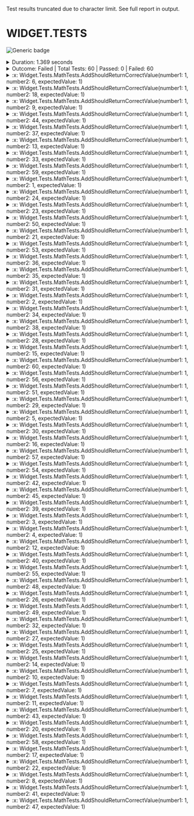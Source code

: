 Test results truncated due to character limit. See full report in output. 

# WIDGET.TESTS

![Generic badge](https://img.shields.io/badge/60/60-FAILED-red.svg)
<details>
  <summary>Duration: 1.369 seconds</summary>
  <table>
    <tr>
      <th>Start:</th>
      <td><code>2024-02-21 23:08:40.403 UTC</code></td>
    </tr>
    <tr>
      <th>Creation:</th>
      <td><code>2024-02-21 23:08:41.690 UTC</code></td>
    </tr>
    <tr>
      <th>Queuing:</th>
      <td><code>2024-02-21 23:08:41.690 UTC</code></td>
    </tr>
    <tr>
      <th>Finish:</th>
      <td><code>2024-02-21 23:08:41.772 UTC</code></td>
    </tr>
    <tr>
      <th>Duration:</th>
      <td><code>1.369 seconds</code></td>
    </tr>
  </table>
</details>
<details>
  <summary>Outcome: Failed | Total Tests: 60 | Passed: 0 | Failed: 60</summary>
  <table>
    <tr>
      <th>Total:</th>
      <td>60</td>
    </tr>
    <tr>
      <th>Executed:</th>
      <td>60</td>
    </tr>
    <tr>
      <th>Passed:</th>
      <td>0</td>
    </tr>
    <tr>
      <th>Failed:</th>
      <td>60</td>
    </tr>
  </table>
</details>
<details>
  <summary>:x: Widget.Tests.MathTests.AddShouldReturnCorrectValue(number1: 1, number2: 6, expectedValue: 1)</summary>
  <table>
    <tr>
      <th>Name:</th>
      <td><code>Widget.Tests.MathTests.AddShouldReturnCorrectValue(number1: 1, number2: 6, expectedValue: 1)</code></td>
    </tr>
    <tr>
      <th>Outcome:</th>
      <td><code>Failed</code></td>
    </tr>
    <tr>
      <th>Start:</th>
      <td><code>2024-02-21 23:08:41.671 UTC</code></td>
    </tr>
    <tr>
      <th>End:</th>
      <td><code>2024-02-21 23:08:41.671 UTC</code></td>
    </tr>
    <tr>
      <th>Duration:</th>
      <td><code>00:00:00.0004320</code></td>
    </tr>
    <tr>
      <th>Code Base</th>
      <td><code>C:\code\widget\bin\Release\net6.0\Widget.Tests.dll</code></td>
    </tr>
    <tr>
      <th>Class Name</th>
      <td><code>Widget.Tests.MathTests</code></td>
    </tr>
    <tr>
      <th>Method Name</th>
      <td><code>AddShouldReturnCorrectValue</code></td>
    </tr>
<tr>
  <th>Error Message:</th>
  <td><pre>Message</pre></td>
</tr>
<tr>
  <th>Stack Trace:</th>
  <td><pre>StackTrace</pre></td>
</tr>
  </table>
</details><details>
  <summary>:x: Widget.Tests.MathTests.AddShouldReturnCorrectValue(number1: 1, number2: 18, expectedValue: 1)</summary>
  <table>
    <tr>
      <th>Name:</th>
      <td><code>Widget.Tests.MathTests.AddShouldReturnCorrectValue(number1: 1, number2: 18, expectedValue: 1)</code></td>
    </tr>
    <tr>
      <th>Outcome:</th>
      <td><code>Failed</code></td>
    </tr>
    <tr>
      <th>Start:</th>
      <td><code>2024-02-21 23:08:41.675 UTC</code></td>
    </tr>
    <tr>
      <th>End:</th>
      <td><code>2024-02-21 23:08:41.675 UTC</code></td>
    </tr>
    <tr>
      <th>Duration:</th>
      <td><code>00:00:00.0003919</code></td>
    </tr>
    <tr>
      <th>Code Base</th>
      <td><code>C:\code\widget\bin\Release\net6.0\Widget.Tests.dll</code></td>
    </tr>
    <tr>
      <th>Class Name</th>
      <td><code>Widget.Tests.MathTests</code></td>
    </tr>
    <tr>
      <th>Method Name</th>
      <td><code>AddShouldReturnCorrectValue</code></td>
    </tr>
<tr>
  <th>Error Message:</th>
  <td><pre>Message</pre></td>
</tr>
<tr>
  <th>Stack Trace:</th>
  <td><pre>StackTrace</pre></td>
</tr>
  </table>
</details><details>
  <summary>:x: Widget.Tests.MathTests.AddShouldReturnCorrectValue(number1: 1, number2: 9, expectedValue: 1)</summary>
  <table>
    <tr>
      <th>Name:</th>
      <td><code>Widget.Tests.MathTests.AddShouldReturnCorrectValue(number1: 1, number2: 9, expectedValue: 1)</code></td>
    </tr>
    <tr>
      <th>Outcome:</th>
      <td><code>Failed</code></td>
    </tr>
    <tr>
      <th>Start:</th>
      <td><code>2024-02-21 23:08:41.672 UTC</code></td>
    </tr>
    <tr>
      <th>End:</th>
      <td><code>2024-02-21 23:08:41.672 UTC</code></td>
    </tr>
    <tr>
      <th>Duration:</th>
      <td><code>00:00:00.0005211</code></td>
    </tr>
    <tr>
      <th>Code Base</th>
      <td><code>C:\code\widget\bin\Release\net6.0\Widget.Tests.dll</code></td>
    </tr>
    <tr>
      <th>Class Name</th>
      <td><code>Widget.Tests.MathTests</code></td>
    </tr>
    <tr>
      <th>Method Name</th>
      <td><code>AddShouldReturnCorrectValue</code></td>
    </tr>
<tr>
  <th>Error Message:</th>
  <td><pre>Message</pre></td>
</tr>
<tr>
  <th>Stack Trace:</th>
  <td><pre>StackTrace</pre></td>
</tr>
  </table>
</details><details>
  <summary>:x: Widget.Tests.MathTests.AddShouldReturnCorrectValue(number1: 1, number2: 44, expectedValue: 1)</summary>
  <table>
    <tr>
      <th>Name:</th>
      <td><code>Widget.Tests.MathTests.AddShouldReturnCorrectValue(number1: 1, number2: 44, expectedValue: 1)</code></td>
    </tr>
    <tr>
      <th>Outcome:</th>
      <td><code>Failed</code></td>
    </tr>
    <tr>
      <th>Start:</th>
      <td><code>2024-02-21 23:08:41.673 UTC</code></td>
    </tr>
    <tr>
      <th>End:</th>
      <td><code>2024-02-21 23:08:41.673 UTC</code></td>
    </tr>
    <tr>
      <th>Duration:</th>
      <td><code>00:00:00.0004800</code></td>
    </tr>
    <tr>
      <th>Code Base</th>
      <td><code>C:\code\widget\bin\Release\net6.0\Widget.Tests.dll</code></td>
    </tr>
    <tr>
      <th>Class Name</th>
      <td><code>Widget.Tests.MathTests</code></td>
    </tr>
    <tr>
      <th>Method Name</th>
      <td><code>AddShouldReturnCorrectValue</code></td>
    </tr>
<tr>
  <th>Error Message:</th>
  <td><pre>Message</pre></td>
</tr>
<tr>
  <th>Stack Trace:</th>
  <td><pre>StackTrace</pre></td>
</tr>
  </table>
</details><details>
  <summary>:x: Widget.Tests.MathTests.AddShouldReturnCorrectValue(number1: 1, number2: 37, expectedValue: 1)</summary>
  <table>
    <tr>
      <th>Name:</th>
      <td><code>Widget.Tests.MathTests.AddShouldReturnCorrectValue(number1: 1, number2: 37, expectedValue: 1)</code></td>
    </tr>
    <tr>
      <th>Outcome:</th>
      <td><code>Failed</code></td>
    </tr>
    <tr>
      <th>Start:</th>
      <td><code>2024-02-21 23:08:41.677 UTC</code></td>
    </tr>
    <tr>
      <th>End:</th>
      <td><code>2024-02-21 23:08:41.677 UTC</code></td>
    </tr>
    <tr>
      <th>Duration:</th>
      <td><code>00:00:00.0004009</code></td>
    </tr>
    <tr>
      <th>Code Base</th>
      <td><code>C:\code\widget\bin\Release\net6.0\Widget.Tests.dll</code></td>
    </tr>
    <tr>
      <th>Class Name</th>
      <td><code>Widget.Tests.MathTests</code></td>
    </tr>
    <tr>
      <th>Method Name</th>
      <td><code>AddShouldReturnCorrectValue</code></td>
    </tr>
<tr>
  <th>Error Message:</th>
  <td><pre>Message</pre></td>
</tr>
<tr>
  <th>Stack Trace:</th>
  <td><pre>StackTrace</pre></td>
</tr>
  </table>
</details><details>
  <summary>:x: Widget.Tests.MathTests.AddShouldReturnCorrectValue(number1: 1, number2: 13, expectedValue: 1)</summary>
  <table>
    <tr>
      <th>Name:</th>
      <td><code>Widget.Tests.MathTests.AddShouldReturnCorrectValue(number1: 1, number2: 13, expectedValue: 1)</code></td>
    </tr>
    <tr>
      <th>Outcome:</th>
      <td><code>Failed</code></td>
    </tr>
    <tr>
      <th>Start:</th>
      <td><code>2024-02-21 23:08:41.665 UTC</code></td>
    </tr>
    <tr>
      <th>End:</th>
      <td><code>2024-02-21 23:08:41.665 UTC</code></td>
    </tr>
    <tr>
      <th>Duration:</th>
      <td><code>00:00:00.0004249</code></td>
    </tr>
    <tr>
      <th>Code Base</th>
      <td><code>C:\code\widget\bin\Release\net6.0\Widget.Tests.dll</code></td>
    </tr>
    <tr>
      <th>Class Name</th>
      <td><code>Widget.Tests.MathTests</code></td>
    </tr>
    <tr>
      <th>Method Name</th>
      <td><code>AddShouldReturnCorrectValue</code></td>
    </tr>
<tr>
  <th>Error Message:</th>
  <td><pre>Message</pre></td>
</tr>
<tr>
  <th>Stack Trace:</th>
  <td><pre>StackTrace</pre></td>
</tr>
  </table>
</details><details>
  <summary>:x: Widget.Tests.MathTests.AddShouldReturnCorrectValue(number1: 1, number2: 33, expectedValue: 1)</summary>
  <table>
    <tr>
      <th>Name:</th>
      <td><code>Widget.Tests.MathTests.AddShouldReturnCorrectValue(number1: 1, number2: 33, expectedValue: 1)</code></td>
    </tr>
    <tr>
      <th>Outcome:</th>
      <td><code>Failed</code></td>
    </tr>
    <tr>
      <th>Start:</th>
      <td><code>2024-02-21 23:08:41.672 UTC</code></td>
    </tr>
    <tr>
      <th>End:</th>
      <td><code>2024-02-21 23:08:41.672 UTC</code></td>
    </tr>
    <tr>
      <th>Duration:</th>
      <td><code>00:00:00.0004436</code></td>
    </tr>
    <tr>
      <th>Code Base</th>
      <td><code>C:\code\widget\bin\Release\net6.0\Widget.Tests.dll</code></td>
    </tr>
    <tr>
      <th>Class Name</th>
      <td><code>Widget.Tests.MathTests</code></td>
    </tr>
    <tr>
      <th>Method Name</th>
      <td><code>AddShouldReturnCorrectValue</code></td>
    </tr>
<tr>
  <th>Error Message:</th>
  <td><pre>Message</pre></td>
</tr>
<tr>
  <th>Stack Trace:</th>
  <td><pre>StackTrace</pre></td>
</tr>
  </table>
</details><details>
  <summary>:x: Widget.Tests.MathTests.AddShouldReturnCorrectValue(number1: 1, number2: 59, expectedValue: 1)</summary>
  <table>
    <tr>
      <th>Name:</th>
      <td><code>Widget.Tests.MathTests.AddShouldReturnCorrectValue(number1: 1, number2: 59, expectedValue: 1)</code></td>
    </tr>
    <tr>
      <th>Outcome:</th>
      <td><code>Failed</code></td>
    </tr>
    <tr>
      <th>Start:</th>
      <td><code>2024-02-21 23:08:41.675 UTC</code></td>
    </tr>
    <tr>
      <th>End:</th>
      <td><code>2024-02-21 23:08:41.675 UTC</code></td>
    </tr>
    <tr>
      <th>Duration:</th>
      <td><code>00:00:00.0003969</code></td>
    </tr>
    <tr>
      <th>Code Base</th>
      <td><code>C:\code\widget\bin\Release\net6.0\Widget.Tests.dll</code></td>
    </tr>
    <tr>
      <th>Class Name</th>
      <td><code>Widget.Tests.MathTests</code></td>
    </tr>
    <tr>
      <th>Method Name</th>
      <td><code>AddShouldReturnCorrectValue</code></td>
    </tr>
<tr>
  <th>Error Message:</th>
  <td><pre>Message</pre></td>
</tr>
<tr>
  <th>Stack Trace:</th>
  <td><pre>StackTrace</pre></td>
</tr>
  </table>
</details><details>
  <summary>:x: Widget.Tests.MathTests.AddShouldReturnCorrectValue(number1: 1, number2: 1, expectedValue: 1)</summary>
  <table>
    <tr>
      <th>Name:</th>
      <td><code>Widget.Tests.MathTests.AddShouldReturnCorrectValue(number1: 1, number2: 1, expectedValue: 1)</code></td>
    </tr>
    <tr>
      <th>Outcome:</th>
      <td><code>Failed</code></td>
    </tr>
    <tr>
      <th>Start:</th>
      <td><code>2024-02-21 23:08:41.676 UTC</code></td>
    </tr>
    <tr>
      <th>End:</th>
      <td><code>2024-02-21 23:08:41.676 UTC</code></td>
    </tr>
    <tr>
      <th>Duration:</th>
      <td><code>00:00:00.0004055</code></td>
    </tr>
    <tr>
      <th>Code Base</th>
      <td><code>C:\code\widget\bin\Release\net6.0\Widget.Tests.dll</code></td>
    </tr>
    <tr>
      <th>Class Name</th>
      <td><code>Widget.Tests.MathTests</code></td>
    </tr>
    <tr>
      <th>Method Name</th>
      <td><code>AddShouldReturnCorrectValue</code></td>
    </tr>
<tr>
  <th>Error Message:</th>
  <td><pre>Message</pre></td>
</tr>
<tr>
  <th>Stack Trace:</th>
  <td><pre>StackTrace</pre></td>
</tr>
  </table>
</details><details>
  <summary>:x: Widget.Tests.MathTests.AddShouldReturnCorrectValue(number1: 1, number2: 24, expectedValue: 1)</summary>
  <table>
    <tr>
      <th>Name:</th>
      <td><code>Widget.Tests.MathTests.AddShouldReturnCorrectValue(number1: 1, number2: 24, expectedValue: 1)</code></td>
    </tr>
    <tr>
      <th>Outcome:</th>
      <td><code>Failed</code></td>
    </tr>
    <tr>
      <th>Start:</th>
      <td><code>2024-02-21 23:08:41.666 UTC</code></td>
    </tr>
    <tr>
      <th>End:</th>
      <td><code>2024-02-21 23:08:41.666 UTC</code></td>
    </tr>
    <tr>
      <th>Duration:</th>
      <td><code>00:00:00.0004035</code></td>
    </tr>
    <tr>
      <th>Code Base</th>
      <td><code>C:\code\widget\bin\Release\net6.0\Widget.Tests.dll</code></td>
    </tr>
    <tr>
      <th>Class Name</th>
      <td><code>Widget.Tests.MathTests</code></td>
    </tr>
    <tr>
      <th>Method Name</th>
      <td><code>AddShouldReturnCorrectValue</code></td>
    </tr>
<tr>
  <th>Error Message:</th>
  <td><pre>Message</pre></td>
</tr>
<tr>
  <th>Stack Trace:</th>
  <td><pre>StackTrace</pre></td>
</tr>
  </table>
</details><details>
  <summary>:x: Widget.Tests.MathTests.AddShouldReturnCorrectValue(number1: 1, number2: 23, expectedValue: 1)</summary>
  <table>
    <tr>
      <th>Name:</th>
      <td><code>Widget.Tests.MathTests.AddShouldReturnCorrectValue(number1: 1, number2: 23, expectedValue: 1)</code></td>
    </tr>
    <tr>
      <th>Outcome:</th>
      <td><code>Failed</code></td>
    </tr>
    <tr>
      <th>Start:</th>
      <td><code>2024-02-21 23:08:41.643 UTC</code></td>
    </tr>
    <tr>
      <th>End:</th>
      <td><code>2024-02-21 23:08:41.643 UTC</code></td>
    </tr>
    <tr>
      <th>Duration:</th>
      <td><code>00:00:00.0005674</code></td>
    </tr>
    <tr>
      <th>Code Base</th>
      <td><code>C:\code\widget\bin\Release\net6.0\Widget.Tests.dll</code></td>
    </tr>
    <tr>
      <th>Class Name</th>
      <td><code>Widget.Tests.MathTests</code></td>
    </tr>
    <tr>
      <th>Method Name</th>
      <td><code>AddShouldReturnCorrectValue</code></td>
    </tr>
<tr>
  <th>Error Message:</th>
  <td><pre>Message</pre></td>
</tr>
<tr>
  <th>Stack Trace:</th>
  <td><pre>StackTrace</pre></td>
</tr>
  </table>
</details><details>
  <summary>:x: Widget.Tests.MathTests.AddShouldReturnCorrectValue(number1: 1, number2: 50, expectedValue: 1)</summary>
  <table>
    <tr>
      <th>Name:</th>
      <td><code>Widget.Tests.MathTests.AddShouldReturnCorrectValue(number1: 1, number2: 50, expectedValue: 1)</code></td>
    </tr>
    <tr>
      <th>Outcome:</th>
      <td><code>Failed</code></td>
    </tr>
    <tr>
      <th>Start:</th>
      <td><code>2024-02-21 23:08:41.644 UTC</code></td>
    </tr>
    <tr>
      <th>End:</th>
      <td><code>2024-02-21 23:08:41.644 UTC</code></td>
    </tr>
    <tr>
      <th>Duration:</th>
      <td><code>00:00:00.0005328</code></td>
    </tr>
    <tr>
      <th>Code Base</th>
      <td><code>C:\code\widget\bin\Release\net6.0\Widget.Tests.dll</code></td>
    </tr>
    <tr>
      <th>Class Name</th>
      <td><code>Widget.Tests.MathTests</code></td>
    </tr>
    <tr>
      <th>Method Name</th>
      <td><code>AddShouldReturnCorrectValue</code></td>
    </tr>
<tr>
  <th>Error Message:</th>
  <td><pre>Message</pre></td>
</tr>
<tr>
  <th>Stack Trace:</th>
  <td><pre>StackTrace</pre></td>
</tr>
  </table>
</details><details>
  <summary>:x: Widget.Tests.MathTests.AddShouldReturnCorrectValue(number1: 1, number2: 21, expectedValue: 1)</summary>
  <table>
    <tr>
      <th>Name:</th>
      <td><code>Widget.Tests.MathTests.AddShouldReturnCorrectValue(number1: 1, number2: 21, expectedValue: 1)</code></td>
    </tr>
    <tr>
      <th>Outcome:</th>
      <td><code>Failed</code></td>
    </tr>
    <tr>
      <th>Start:</th>
      <td><code>2024-02-21 23:08:41.672 UTC</code></td>
    </tr>
    <tr>
      <th>End:</th>
      <td><code>2024-02-21 23:08:41.672 UTC</code></td>
    </tr>
    <tr>
      <th>Duration:</th>
      <td><code>00:00:00.0005708</code></td>
    </tr>
    <tr>
      <th>Code Base</th>
      <td><code>C:\code\widget\bin\Release\net6.0\Widget.Tests.dll</code></td>
    </tr>
    <tr>
      <th>Class Name</th>
      <td><code>Widget.Tests.MathTests</code></td>
    </tr>
    <tr>
      <th>Method Name</th>
      <td><code>AddShouldReturnCorrectValue</code></td>
    </tr>
<tr>
  <th>Error Message:</th>
  <td><pre>Message</pre></td>
</tr>
<tr>
  <th>Stack Trace:</th>
  <td><pre>StackTrace</pre></td>
</tr>
  </table>
</details><details>
  <summary>:x: Widget.Tests.MathTests.AddShouldReturnCorrectValue(number1: 1, number2: 53, expectedValue: 1)</summary>
  <table>
    <tr>
      <th>Name:</th>
      <td><code>Widget.Tests.MathTests.AddShouldReturnCorrectValue(number1: 1, number2: 53, expectedValue: 1)</code></td>
    </tr>
    <tr>
      <th>Outcome:</th>
      <td><code>Failed</code></td>
    </tr>
    <tr>
      <th>Start:</th>
      <td><code>2024-02-21 23:08:41.676 UTC</code></td>
    </tr>
    <tr>
      <th>End:</th>
      <td><code>2024-02-21 23:08:41.676 UTC</code></td>
    </tr>
    <tr>
      <th>Duration:</th>
      <td><code>00:00:00.0004000</code></td>
    </tr>
    <tr>
      <th>Code Base</th>
      <td><code>C:\code\widget\bin\Release\net6.0\Widget.Tests.dll</code></td>
    </tr>
    <tr>
      <th>Class Name</th>
      <td><code>Widget.Tests.MathTests</code></td>
    </tr>
    <tr>
      <th>Method Name</th>
      <td><code>AddShouldReturnCorrectValue</code></td>
    </tr>
<tr>
  <th>Error Message:</th>
  <td><pre>Message</pre></td>
</tr>
<tr>
  <th>Stack Trace:</th>
  <td><pre>StackTrace</pre></td>
</tr>
  </table>
</details><details>
  <summary>:x: Widget.Tests.MathTests.AddShouldReturnCorrectValue(number1: 1, number2: 36, expectedValue: 1)</summary>
  <table>
    <tr>
      <th>Name:</th>
      <td><code>Widget.Tests.MathTests.AddShouldReturnCorrectValue(number1: 1, number2: 36, expectedValue: 1)</code></td>
    </tr>
    <tr>
      <th>Outcome:</th>
      <td><code>Failed</code></td>
    </tr>
    <tr>
      <th>Start:</th>
      <td><code>2024-02-21 23:08:41.643 UTC</code></td>
    </tr>
    <tr>
      <th>End:</th>
      <td><code>2024-02-21 23:08:41.643 UTC</code></td>
    </tr>
    <tr>
      <th>Duration:</th>
      <td><code>00:00:00.0008248</code></td>
    </tr>
    <tr>
      <th>Code Base</th>
      <td><code>C:\code\widget\bin\Release\net6.0\Widget.Tests.dll</code></td>
    </tr>
    <tr>
      <th>Class Name</th>
      <td><code>Widget.Tests.MathTests</code></td>
    </tr>
    <tr>
      <th>Method Name</th>
      <td><code>AddShouldReturnCorrectValue</code></td>
    </tr>
<tr>
  <th>Error Message:</th>
  <td><pre>Message</pre></td>
</tr>
<tr>
  <th>Stack Trace:</th>
  <td><pre>StackTrace</pre></td>
</tr>
  </table>
</details><details>
  <summary>:x: Widget.Tests.MathTests.AddShouldReturnCorrectValue(number1: 1, number2: 35, expectedValue: 1)</summary>
  <table>
    <tr>
      <th>Name:</th>
      <td><code>Widget.Tests.MathTests.AddShouldReturnCorrectValue(number1: 1, number2: 35, expectedValue: 1)</code></td>
    </tr>
    <tr>
      <th>Outcome:</th>
      <td><code>Failed</code></td>
    </tr>
    <tr>
      <th>Start:</th>
      <td><code>2024-02-21 23:08:41.671 UTC</code></td>
    </tr>
    <tr>
      <th>End:</th>
      <td><code>2024-02-21 23:08:41.671 UTC</code></td>
    </tr>
    <tr>
      <th>Duration:</th>
      <td><code>00:00:00.0004207</code></td>
    </tr>
    <tr>
      <th>Code Base</th>
      <td><code>C:\code\widget\bin\Release\net6.0\Widget.Tests.dll</code></td>
    </tr>
    <tr>
      <th>Class Name</th>
      <td><code>Widget.Tests.MathTests</code></td>
    </tr>
    <tr>
      <th>Method Name</th>
      <td><code>AddShouldReturnCorrectValue</code></td>
    </tr>
<tr>
  <th>Error Message:</th>
  <td><pre>Message</pre></td>
</tr>
<tr>
  <th>Stack Trace:</th>
  <td><pre>StackTrace</pre></td>
</tr>
  </table>
</details><details>
  <summary>:x: Widget.Tests.MathTests.AddShouldReturnCorrectValue(number1: 1, number2: 31, expectedValue: 1)</summary>
  <table>
    <tr>
      <th>Name:</th>
      <td><code>Widget.Tests.MathTests.AddShouldReturnCorrectValue(number1: 1, number2: 31, expectedValue: 1)</code></td>
    </tr>
    <tr>
      <th>Outcome:</th>
      <td><code>Failed</code></td>
    </tr>
    <tr>
      <th>Start:</th>
      <td><code>2024-02-21 23:08:41.676 UTC</code></td>
    </tr>
    <tr>
      <th>End:</th>
      <td><code>2024-02-21 23:08:41.676 UTC</code></td>
    </tr>
    <tr>
      <th>Duration:</th>
      <td><code>00:00:00.0003913</code></td>
    </tr>
    <tr>
      <th>Code Base</th>
      <td><code>C:\code\widget\bin\Release\net6.0\Widget.Tests.dll</code></td>
    </tr>
    <tr>
      <th>Class Name</th>
      <td><code>Widget.Tests.MathTests</code></td>
    </tr>
    <tr>
      <th>Method Name</th>
      <td><code>AddShouldReturnCorrectValue</code></td>
    </tr>
<tr>
  <th>Error Message:</th>
  <td><pre>Message</pre></td>
</tr>
<tr>
  <th>Stack Trace:</th>
  <td><pre>StackTrace</pre></td>
</tr>
  </table>
</details><details>
  <summary>:x: Widget.Tests.MathTests.AddShouldReturnCorrectValue(number1: 1, number2: 2, expectedValue: 1)</summary>
  <table>
    <tr>
      <th>Name:</th>
      <td><code>Widget.Tests.MathTests.AddShouldReturnCorrectValue(number1: 1, number2: 2, expectedValue: 1)</code></td>
    </tr>
    <tr>
      <th>Outcome:</th>
      <td><code>Failed</code></td>
    </tr>
    <tr>
      <th>Start:</th>
      <td><code>2024-02-21 23:08:41.677 UTC</code></td>
    </tr>
    <tr>
      <th>End:</th>
      <td><code>2024-02-21 23:08:41.677 UTC</code></td>
    </tr>
    <tr>
      <th>Duration:</th>
      <td><code>00:00:00.0004156</code></td>
    </tr>
    <tr>
      <th>Code Base</th>
      <td><code>C:\code\widget\bin\Release\net6.0\Widget.Tests.dll</code></td>
    </tr>
    <tr>
      <th>Class Name</th>
      <td><code>Widget.Tests.MathTests</code></td>
    </tr>
    <tr>
      <th>Method Name</th>
      <td><code>AddShouldReturnCorrectValue</code></td>
    </tr>
<tr>
  <th>Error Message:</th>
  <td><pre>Message</pre></td>
</tr>
<tr>
  <th>Stack Trace:</th>
  <td><pre>StackTrace</pre></td>
</tr>
  </table>
</details><details>
  <summary>:x: Widget.Tests.MathTests.AddShouldReturnCorrectValue(number1: 1, number2: 34, expectedValue: 1)</summary>
  <table>
    <tr>
      <th>Name:</th>
      <td><code>Widget.Tests.MathTests.AddShouldReturnCorrectValue(number1: 1, number2: 34, expectedValue: 1)</code></td>
    </tr>
    <tr>
      <th>Outcome:</th>
      <td><code>Failed</code></td>
    </tr>
    <tr>
      <th>Start:</th>
      <td><code>2024-02-21 23:08:41.665 UTC</code></td>
    </tr>
    <tr>
      <th>End:</th>
      <td><code>2024-02-21 23:08:41.665 UTC</code></td>
    </tr>
    <tr>
      <th>Duration:</th>
      <td><code>00:00:00.0005662</code></td>
    </tr>
    <tr>
      <th>Code Base</th>
      <td><code>C:\code\widget\bin\Release\net6.0\Widget.Tests.dll</code></td>
    </tr>
    <tr>
      <th>Class Name</th>
      <td><code>Widget.Tests.MathTests</code></td>
    </tr>
    <tr>
      <th>Method Name</th>
      <td><code>AddShouldReturnCorrectValue</code></td>
    </tr>
<tr>
  <th>Error Message:</th>
  <td><pre>Message</pre></td>
</tr>
<tr>
  <th>Stack Trace:</th>
  <td><pre>StackTrace</pre></td>
</tr>
  </table>
</details><details>
  <summary>:x: Widget.Tests.MathTests.AddShouldReturnCorrectValue(number1: 1, number2: 38, expectedValue: 1)</summary>
  <table>
    <tr>
      <th>Name:</th>
      <td><code>Widget.Tests.MathTests.AddShouldReturnCorrectValue(number1: 1, number2: 38, expectedValue: 1)</code></td>
    </tr>
    <tr>
      <th>Outcome:</th>
      <td><code>Failed</code></td>
    </tr>
    <tr>
      <th>Start:</th>
      <td><code>2024-02-21 23:08:41.666 UTC</code></td>
    </tr>
    <tr>
      <th>End:</th>
      <td><code>2024-02-21 23:08:41.666 UTC</code></td>
    </tr>
    <tr>
      <th>Duration:</th>
      <td><code>00:00:00.0004281</code></td>
    </tr>
    <tr>
      <th>Code Base</th>
      <td><code>C:\code\widget\bin\Release\net6.0\Widget.Tests.dll</code></td>
    </tr>
    <tr>
      <th>Class Name</th>
      <td><code>Widget.Tests.MathTests</code></td>
    </tr>
    <tr>
      <th>Method Name</th>
      <td><code>AddShouldReturnCorrectValue</code></td>
    </tr>
<tr>
  <th>Error Message:</th>
  <td><pre>Message</pre></td>
</tr>
<tr>
  <th>Stack Trace:</th>
  <td><pre>StackTrace</pre></td>
</tr>
  </table>
</details><details>
  <summary>:x: Widget.Tests.MathTests.AddShouldReturnCorrectValue(number1: 1, number2: 28, expectedValue: 1)</summary>
  <table>
    <tr>
      <th>Name:</th>
      <td><code>Widget.Tests.MathTests.AddShouldReturnCorrectValue(number1: 1, number2: 28, expectedValue: 1)</code></td>
    </tr>
    <tr>
      <th>Outcome:</th>
      <td><code>Failed</code></td>
    </tr>
    <tr>
      <th>Start:</th>
      <td><code>2024-02-21 23:08:41.644 UTC</code></td>
    </tr>
    <tr>
      <th>End:</th>
      <td><code>2024-02-21 23:08:41.644 UTC</code></td>
    </tr>
    <tr>
      <th>Duration:</th>
      <td><code>00:00:00.0005525</code></td>
    </tr>
    <tr>
      <th>Code Base</th>
      <td><code>C:\code\widget\bin\Release\net6.0\Widget.Tests.dll</code></td>
    </tr>
    <tr>
      <th>Class Name</th>
      <td><code>Widget.Tests.MathTests</code></td>
    </tr>
    <tr>
      <th>Method Name</th>
      <td><code>AddShouldReturnCorrectValue</code></td>
    </tr>
<tr>
  <th>Error Message:</th>
  <td><pre>Message</pre></td>
</tr>
<tr>
  <th>Stack Trace:</th>
  <td><pre>StackTrace</pre></td>
</tr>
  </table>
</details><details>
  <summary>:x: Widget.Tests.MathTests.AddShouldReturnCorrectValue(number1: 1, number2: 15, expectedValue: 1)</summary>
  <table>
    <tr>
      <th>Name:</th>
      <td><code>Widget.Tests.MathTests.AddShouldReturnCorrectValue(number1: 1, number2: 15, expectedValue: 1)</code></td>
    </tr>
    <tr>
      <th>Outcome:</th>
      <td><code>Failed</code></td>
    </tr>
    <tr>
      <th>Start:</th>
      <td><code>2024-02-21 23:08:41.673 UTC</code></td>
    </tr>
    <tr>
      <th>End:</th>
      <td><code>2024-02-21 23:08:41.673 UTC</code></td>
    </tr>
    <tr>
      <th>Duration:</th>
      <td><code>00:00:00.0004372</code></td>
    </tr>
    <tr>
      <th>Code Base</th>
      <td><code>C:\code\widget\bin\Release\net6.0\Widget.Tests.dll</code></td>
    </tr>
    <tr>
      <th>Class Name</th>
      <td><code>Widget.Tests.MathTests</code></td>
    </tr>
    <tr>
      <th>Method Name</th>
      <td><code>AddShouldReturnCorrectValue</code></td>
    </tr>
<tr>
  <th>Error Message:</th>
  <td><pre>Message</pre></td>
</tr>
<tr>
  <th>Stack Trace:</th>
  <td><pre>StackTrace</pre></td>
</tr>
  </table>
</details><details>
  <summary>:x: Widget.Tests.MathTests.AddShouldReturnCorrectValue(number1: 1, number2: 60, expectedValue: 1)</summary>
  <table>
    <tr>
      <th>Name:</th>
      <td><code>Widget.Tests.MathTests.AddShouldReturnCorrectValue(number1: 1, number2: 60, expectedValue: 1)</code></td>
    </tr>
    <tr>
      <th>Outcome:</th>
      <td><code>Failed</code></td>
    </tr>
    <tr>
      <th>Start:</th>
      <td><code>2024-02-21 23:08:41.669 UTC</code></td>
    </tr>
    <tr>
      <th>End:</th>
      <td><code>2024-02-21 23:08:41.669 UTC</code></td>
    </tr>
    <tr>
      <th>Duration:</th>
      <td><code>00:00:00.0004117</code></td>
    </tr>
    <tr>
      <th>Code Base</th>
      <td><code>C:\code\widget\bin\Release\net6.0\Widget.Tests.dll</code></td>
    </tr>
    <tr>
      <th>Class Name</th>
      <td><code>Widget.Tests.MathTests</code></td>
    </tr>
    <tr>
      <th>Method Name</th>
      <td><code>AddShouldReturnCorrectValue</code></td>
    </tr>
<tr>
  <th>Error Message:</th>
  <td><pre>Message</pre></td>
</tr>
<tr>
  <th>Stack Trace:</th>
  <td><pre>StackTrace</pre></td>
</tr>
  </table>
</details><details>
  <summary>:x: Widget.Tests.MathTests.AddShouldReturnCorrectValue(number1: 1, number2: 56, expectedValue: 1)</summary>
  <table>
    <tr>
      <th>Name:</th>
      <td><code>Widget.Tests.MathTests.AddShouldReturnCorrectValue(number1: 1, number2: 56, expectedValue: 1)</code></td>
    </tr>
    <tr>
      <th>Outcome:</th>
      <td><code>Failed</code></td>
    </tr>
    <tr>
      <th>Start:</th>
      <td><code>2024-02-21 23:08:41.669 UTC</code></td>
    </tr>
    <tr>
      <th>End:</th>
      <td><code>2024-02-21 23:08:41.669 UTC</code></td>
    </tr>
    <tr>
      <th>Duration:</th>
      <td><code>00:00:00.0004246</code></td>
    </tr>
    <tr>
      <th>Code Base</th>
      <td><code>C:\code\widget\bin\Release\net6.0\Widget.Tests.dll</code></td>
    </tr>
    <tr>
      <th>Class Name</th>
      <td><code>Widget.Tests.MathTests</code></td>
    </tr>
    <tr>
      <th>Method Name</th>
      <td><code>AddShouldReturnCorrectValue</code></td>
    </tr>
<tr>
  <th>Error Message:</th>
  <td><pre>Message</pre></td>
</tr>
<tr>
  <th>Stack Trace:</th>
  <td><pre>StackTrace</pre></td>
</tr>
  </table>
</details><details>
  <summary>:x: Widget.Tests.MathTests.AddShouldReturnCorrectValue(number1: 1, number2: 51, expectedValue: 1)</summary>
  <table>
    <tr>
      <th>Name:</th>
      <td><code>Widget.Tests.MathTests.AddShouldReturnCorrectValue(number1: 1, number2: 51, expectedValue: 1)</code></td>
    </tr>
    <tr>
      <th>Outcome:</th>
      <td><code>Failed</code></td>
    </tr>
    <tr>
      <th>Start:</th>
      <td><code>2024-02-21 23:08:41.674 UTC</code></td>
    </tr>
    <tr>
      <th>End:</th>
      <td><code>2024-02-21 23:08:41.674 UTC</code></td>
    </tr>
    <tr>
      <th>Duration:</th>
      <td><code>00:00:00.0004008</code></td>
    </tr>
    <tr>
      <th>Code Base</th>
      <td><code>C:\code\widget\bin\Release\net6.0\Widget.Tests.dll</code></td>
    </tr>
    <tr>
      <th>Class Name</th>
      <td><code>Widget.Tests.MathTests</code></td>
    </tr>
    <tr>
      <th>Method Name</th>
      <td><code>AddShouldReturnCorrectValue</code></td>
    </tr>
<tr>
  <th>Error Message:</th>
  <td><pre>Message</pre></td>
</tr>
<tr>
  <th>Stack Trace:</th>
  <td><pre>StackTrace</pre></td>
</tr>
  </table>
</details><details>
  <summary>:x: Widget.Tests.MathTests.AddShouldReturnCorrectValue(number1: 1, number2: 29, expectedValue: 1)</summary>
  <table>
    <tr>
      <th>Name:</th>
      <td><code>Widget.Tests.MathTests.AddShouldReturnCorrectValue(number1: 1, number2: 29, expectedValue: 1)</code></td>
    </tr>
    <tr>
      <th>Outcome:</th>
      <td><code>Failed</code></td>
    </tr>
    <tr>
      <th>Start:</th>
      <td><code>2024-02-21 23:08:41.673 UTC</code></td>
    </tr>
    <tr>
      <th>End:</th>
      <td><code>2024-02-21 23:08:41.673 UTC</code></td>
    </tr>
    <tr>
      <th>Duration:</th>
      <td><code>00:00:00.0004317</code></td>
    </tr>
    <tr>
      <th>Code Base</th>
      <td><code>C:\code\widget\bin\Release\net6.0\Widget.Tests.dll</code></td>
    </tr>
    <tr>
      <th>Class Name</th>
      <td><code>Widget.Tests.MathTests</code></td>
    </tr>
    <tr>
      <th>Method Name</th>
      <td><code>AddShouldReturnCorrectValue</code></td>
    </tr>
<tr>
  <th>Error Message:</th>
  <td><pre>Message</pre></td>
</tr>
<tr>
  <th>Stack Trace:</th>
  <td><pre>StackTrace</pre></td>
</tr>
  </table>
</details><details>
  <summary>:x: Widget.Tests.MathTests.AddShouldReturnCorrectValue(number1: 1, number2: 5, expectedValue: 1)</summary>
  <table>
    <tr>
      <th>Name:</th>
      <td><code>Widget.Tests.MathTests.AddShouldReturnCorrectValue(number1: 1, number2: 5, expectedValue: 1)</code></td>
    </tr>
    <tr>
      <th>Outcome:</th>
      <td><code>Failed</code></td>
    </tr>
    <tr>
      <th>Start:</th>
      <td><code>2024-02-21 23:08:41.665 UTC</code></td>
    </tr>
    <tr>
      <th>End:</th>
      <td><code>2024-02-21 23:08:41.665 UTC</code></td>
    </tr>
    <tr>
      <th>Duration:</th>
      <td><code>00:00:00.0004589</code></td>
    </tr>
    <tr>
      <th>Code Base</th>
      <td><code>C:\code\widget\bin\Release\net6.0\Widget.Tests.dll</code></td>
    </tr>
    <tr>
      <th>Class Name</th>
      <td><code>Widget.Tests.MathTests</code></td>
    </tr>
    <tr>
      <th>Method Name</th>
      <td><code>AddShouldReturnCorrectValue</code></td>
    </tr>
<tr>
  <th>Error Message:</th>
  <td><pre>Message</pre></td>
</tr>
<tr>
  <th>Stack Trace:</th>
  <td><pre>StackTrace</pre></td>
</tr>
  </table>
</details><details>
  <summary>:x: Widget.Tests.MathTests.AddShouldReturnCorrectValue(number1: 1, number2: 30, expectedValue: 1)</summary>
  <table>
    <tr>
      <th>Name:</th>
      <td><code>Widget.Tests.MathTests.AddShouldReturnCorrectValue(number1: 1, number2: 30, expectedValue: 1)</code></td>
    </tr>
    <tr>
      <th>Outcome:</th>
      <td><code>Failed</code></td>
    </tr>
    <tr>
      <th>Start:</th>
      <td><code>2024-02-21 23:08:41.676 UTC</code></td>
    </tr>
    <tr>
      <th>End:</th>
      <td><code>2024-02-21 23:08:41.676 UTC</code></td>
    </tr>
    <tr>
      <th>Duration:</th>
      <td><code>00:00:00.0003963</code></td>
    </tr>
    <tr>
      <th>Code Base</th>
      <td><code>C:\code\widget\bin\Release\net6.0\Widget.Tests.dll</code></td>
    </tr>
    <tr>
      <th>Class Name</th>
      <td><code>Widget.Tests.MathTests</code></td>
    </tr>
    <tr>
      <th>Method Name</th>
      <td><code>AddShouldReturnCorrectValue</code></td>
    </tr>
<tr>
  <th>Error Message:</th>
  <td><pre>Message</pre></td>
</tr>
<tr>
  <th>Stack Trace:</th>
  <td><pre>StackTrace</pre></td>
</tr>
  </table>
</details><details>
  <summary>:x: Widget.Tests.MathTests.AddShouldReturnCorrectValue(number1: 1, number2: 16, expectedValue: 1)</summary>
  <table>
    <tr>
      <th>Name:</th>
      <td><code>Widget.Tests.MathTests.AddShouldReturnCorrectValue(number1: 1, number2: 16, expectedValue: 1)</code></td>
    </tr>
    <tr>
      <th>Outcome:</th>
      <td><code>Failed</code></td>
    </tr>
    <tr>
      <th>Start:</th>
      <td><code>2024-02-21 23:08:41.672 UTC</code></td>
    </tr>
    <tr>
      <th>End:</th>
      <td><code>2024-02-21 23:08:41.672 UTC</code></td>
    </tr>
    <tr>
      <th>Duration:</th>
      <td><code>00:00:00.0005986</code></td>
    </tr>
    <tr>
      <th>Code Base</th>
      <td><code>C:\code\widget\bin\Release\net6.0\Widget.Tests.dll</code></td>
    </tr>
    <tr>
      <th>Class Name</th>
      <td><code>Widget.Tests.MathTests</code></td>
    </tr>
    <tr>
      <th>Method Name</th>
      <td><code>AddShouldReturnCorrectValue</code></td>
    </tr>
<tr>
  <th>Error Message:</th>
  <td><pre>Message</pre></td>
</tr>
<tr>
  <th>Stack Trace:</th>
  <td><pre>StackTrace</pre></td>
</tr>
  </table>
</details><details>
  <summary>:x: Widget.Tests.MathTests.AddShouldReturnCorrectValue(number1: 1, number2: 57, expectedValue: 1)</summary>
  <table>
    <tr>
      <th>Name:</th>
      <td><code>Widget.Tests.MathTests.AddShouldReturnCorrectValue(number1: 1, number2: 57, expectedValue: 1)</code></td>
    </tr>
    <tr>
      <th>Outcome:</th>
      <td><code>Failed</code></td>
    </tr>
    <tr>
      <th>Start:</th>
      <td><code>2024-02-21 23:08:41.673 UTC</code></td>
    </tr>
    <tr>
      <th>End:</th>
      <td><code>2024-02-21 23:08:41.673 UTC</code></td>
    </tr>
    <tr>
      <th>Duration:</th>
      <td><code>00:00:00.0004210</code></td>
    </tr>
    <tr>
      <th>Code Base</th>
      <td><code>C:\code\widget\bin\Release\net6.0\Widget.Tests.dll</code></td>
    </tr>
    <tr>
      <th>Class Name</th>
      <td><code>Widget.Tests.MathTests</code></td>
    </tr>
    <tr>
      <th>Method Name</th>
      <td><code>AddShouldReturnCorrectValue</code></td>
    </tr>
<tr>
  <th>Error Message:</th>
  <td><pre>Message</pre></td>
</tr>
<tr>
  <th>Stack Trace:</th>
  <td><pre>StackTrace</pre></td>
</tr>
  </table>
</details><details>
  <summary>:x: Widget.Tests.MathTests.AddShouldReturnCorrectValue(number1: 1, number2: 54, expectedValue: 1)</summary>
  <table>
    <tr>
      <th>Name:</th>
      <td><code>Widget.Tests.MathTests.AddShouldReturnCorrectValue(number1: 1, number2: 54, expectedValue: 1)</code></td>
    </tr>
    <tr>
      <th>Outcome:</th>
      <td><code>Failed</code></td>
    </tr>
    <tr>
      <th>Start:</th>
      <td><code>2024-02-21 23:08:41.643 UTC</code></td>
    </tr>
    <tr>
      <th>End:</th>
      <td><code>2024-02-21 23:08:41.643 UTC</code></td>
    </tr>
    <tr>
      <th>Duration:</th>
      <td><code>00:00:00.0005498</code></td>
    </tr>
    <tr>
      <th>Code Base</th>
      <td><code>C:\code\widget\bin\Release\net6.0\Widget.Tests.dll</code></td>
    </tr>
    <tr>
      <th>Class Name</th>
      <td><code>Widget.Tests.MathTests</code></td>
    </tr>
    <tr>
      <th>Method Name</th>
      <td><code>AddShouldReturnCorrectValue</code></td>
    </tr>
<tr>
  <th>Error Message:</th>
  <td><pre>Message</pre></td>
</tr>
<tr>
  <th>Stack Trace:</th>
  <td><pre>StackTrace</pre></td>
</tr>
  </table>
</details><details>
  <summary>:x: Widget.Tests.MathTests.AddShouldReturnCorrectValue(number1: 1, number2: 42, expectedValue: 1)</summary>
  <table>
    <tr>
      <th>Name:</th>
      <td><code>Widget.Tests.MathTests.AddShouldReturnCorrectValue(number1: 1, number2: 42, expectedValue: 1)</code></td>
    </tr>
    <tr>
      <th>Outcome:</th>
      <td><code>Failed</code></td>
    </tr>
    <tr>
      <th>Start:</th>
      <td><code>2024-02-21 23:08:41.666 UTC</code></td>
    </tr>
    <tr>
      <th>End:</th>
      <td><code>2024-02-21 23:08:41.666 UTC</code></td>
    </tr>
    <tr>
      <th>Duration:</th>
      <td><code>00:00:00.0004247</code></td>
    </tr>
    <tr>
      <th>Code Base</th>
      <td><code>C:\code\widget\bin\Release\net6.0\Widget.Tests.dll</code></td>
    </tr>
    <tr>
      <th>Class Name</th>
      <td><code>Widget.Tests.MathTests</code></td>
    </tr>
    <tr>
      <th>Method Name</th>
      <td><code>AddShouldReturnCorrectValue</code></td>
    </tr>
<tr>
  <th>Error Message:</th>
  <td><pre>Message</pre></td>
</tr>
<tr>
  <th>Stack Trace:</th>
  <td><pre>StackTrace</pre></td>
</tr>
  </table>
</details><details>
  <summary>:x: Widget.Tests.MathTests.AddShouldReturnCorrectValue(number1: 1, number2: 45, expectedValue: 1)</summary>
  <table>
    <tr>
      <th>Name:</th>
      <td><code>Widget.Tests.MathTests.AddShouldReturnCorrectValue(number1: 1, number2: 45, expectedValue: 1)</code></td>
    </tr>
    <tr>
      <th>Outcome:</th>
      <td><code>Failed</code></td>
    </tr>
    <tr>
      <th>Start:</th>
      <td><code>2024-02-21 23:08:41.673 UTC</code></td>
    </tr>
    <tr>
      <th>End:</th>
      <td><code>2024-02-21 23:08:41.673 UTC</code></td>
    </tr>
    <tr>
      <th>Duration:</th>
      <td><code>00:00:00.0004306</code></td>
    </tr>
    <tr>
      <th>Code Base</th>
      <td><code>C:\code\widget\bin\Release\net6.0\Widget.Tests.dll</code></td>
    </tr>
    <tr>
      <th>Class Name</th>
      <td><code>Widget.Tests.MathTests</code></td>
    </tr>
    <tr>
      <th>Method Name</th>
      <td><code>AddShouldReturnCorrectValue</code></td>
    </tr>
<tr>
  <th>Error Message:</th>
  <td><pre>Message</pre></td>
</tr>
<tr>
  <th>Stack Trace:</th>
  <td><pre>StackTrace</pre></td>
</tr>
  </table>
</details><details>
  <summary>:x: Widget.Tests.MathTests.AddShouldReturnCorrectValue(number1: 1, number2: 39, expectedValue: 1)</summary>
  <table>
    <tr>
      <th>Name:</th>
      <td><code>Widget.Tests.MathTests.AddShouldReturnCorrectValue(number1: 1, number2: 39, expectedValue: 1)</code></td>
    </tr>
    <tr>
      <th>Outcome:</th>
      <td><code>Failed</code></td>
    </tr>
    <tr>
      <th>Start:</th>
      <td><code>2024-02-21 23:08:41.665 UTC</code></td>
    </tr>
    <tr>
      <th>End:</th>
      <td><code>2024-02-21 23:08:41.665 UTC</code></td>
    </tr>
    <tr>
      <th>Duration:</th>
      <td><code>00:00:00.0004284</code></td>
    </tr>
    <tr>
      <th>Code Base</th>
      <td><code>C:\code\widget\bin\Release\net6.0\Widget.Tests.dll</code></td>
    </tr>
    <tr>
      <th>Class Name</th>
      <td><code>Widget.Tests.MathTests</code></td>
    </tr>
    <tr>
      <th>Method Name</th>
      <td><code>AddShouldReturnCorrectValue</code></td>
    </tr>
<tr>
  <th>Error Message:</th>
  <td><pre>Message</pre></td>
</tr>
<tr>
  <th>Stack Trace:</th>
  <td><pre>StackTrace</pre></td>
</tr>
  </table>
</details><details>
  <summary>:x: Widget.Tests.MathTests.AddShouldReturnCorrectValue(number1: 1, number2: 3, expectedValue: 1)</summary>
  <table>
    <tr>
      <th>Name:</th>
      <td><code>Widget.Tests.MathTests.AddShouldReturnCorrectValue(number1: 1, number2: 3, expectedValue: 1)</code></td>
    </tr>
    <tr>
      <th>Outcome:</th>
      <td><code>Failed</code></td>
    </tr>
    <tr>
      <th>Start:</th>
      <td><code>2024-02-21 23:08:41.675 UTC</code></td>
    </tr>
    <tr>
      <th>End:</th>
      <td><code>2024-02-21 23:08:41.675 UTC</code></td>
    </tr>
    <tr>
      <th>Duration:</th>
      <td><code>00:00:00.0004097</code></td>
    </tr>
    <tr>
      <th>Code Base</th>
      <td><code>C:\code\widget\bin\Release\net6.0\Widget.Tests.dll</code></td>
    </tr>
    <tr>
      <th>Class Name</th>
      <td><code>Widget.Tests.MathTests</code></td>
    </tr>
    <tr>
      <th>Method Name</th>
      <td><code>AddShouldReturnCorrectValue</code></td>
    </tr>
<tr>
  <th>Error Message:</th>
  <td><pre>Message</pre></td>
</tr>
<tr>
  <th>Stack Trace:</th>
  <td><pre>StackTrace</pre></td>
</tr>
  </table>
</details><details>
  <summary>:x: Widget.Tests.MathTests.AddShouldReturnCorrectValue(number1: 1, number2: 4, expectedValue: 1)</summary>
  <table>
    <tr>
      <th>Name:</th>
      <td><code>Widget.Tests.MathTests.AddShouldReturnCorrectValue(number1: 1, number2: 4, expectedValue: 1)</code></td>
    </tr>
    <tr>
      <th>Outcome:</th>
      <td><code>Failed</code></td>
    </tr>
    <tr>
      <th>Start:</th>
      <td><code>2024-02-21 23:08:41.674 UTC</code></td>
    </tr>
    <tr>
      <th>End:</th>
      <td><code>2024-02-21 23:08:41.674 UTC</code></td>
    </tr>
    <tr>
      <th>Duration:</th>
      <td><code>00:00:00.0003952</code></td>
    </tr>
    <tr>
      <th>Code Base</th>
      <td><code>C:\code\widget\bin\Release\net6.0\Widget.Tests.dll</code></td>
    </tr>
    <tr>
      <th>Class Name</th>
      <td><code>Widget.Tests.MathTests</code></td>
    </tr>
    <tr>
      <th>Method Name</th>
      <td><code>AddShouldReturnCorrectValue</code></td>
    </tr>
<tr>
  <th>Error Message:</th>
  <td><pre>Message</pre></td>
</tr>
<tr>
  <th>Stack Trace:</th>
  <td><pre>StackTrace</pre></td>
</tr>
  </table>
</details><details>
  <summary>:x: Widget.Tests.MathTests.AddShouldReturnCorrectValue(number1: 1, number2: 12, expectedValue: 1)</summary>
  <table>
    <tr>
      <th>Name:</th>
      <td><code>Widget.Tests.MathTests.AddShouldReturnCorrectValue(number1: 1, number2: 12, expectedValue: 1)</code></td>
    </tr>
    <tr>
      <th>Outcome:</th>
      <td><code>Failed</code></td>
    </tr>
    <tr>
      <th>Start:</th>
      <td><code>2024-02-21 23:08:41.675 UTC</code></td>
    </tr>
    <tr>
      <th>End:</th>
      <td><code>2024-02-21 23:08:41.675 UTC</code></td>
    </tr>
    <tr>
      <th>Duration:</th>
      <td><code>00:00:00.0004083</code></td>
    </tr>
    <tr>
      <th>Code Base</th>
      <td><code>C:\code\widget\bin\Release\net6.0\Widget.Tests.dll</code></td>
    </tr>
    <tr>
      <th>Class Name</th>
      <td><code>Widget.Tests.MathTests</code></td>
    </tr>
    <tr>
      <th>Method Name</th>
      <td><code>AddShouldReturnCorrectValue</code></td>
    </tr>
<tr>
  <th>Error Message:</th>
  <td><pre>Message</pre></td>
</tr>
<tr>
  <th>Stack Trace:</th>
  <td><pre>StackTrace</pre></td>
</tr>
  </table>
</details><details>
  <summary>:x: Widget.Tests.MathTests.AddShouldReturnCorrectValue(number1: 1, number2: 40, expectedValue: 1)</summary>
  <table>
    <tr>
      <th>Name:</th>
      <td><code>Widget.Tests.MathTests.AddShouldReturnCorrectValue(number1: 1, number2: 40, expectedValue: 1)</code></td>
    </tr>
    <tr>
      <th>Outcome:</th>
      <td><code>Failed</code></td>
    </tr>
    <tr>
      <th>Start:</th>
      <td><code>2024-02-21 23:08:41.644 UTC</code></td>
    </tr>
    <tr>
      <th>End:</th>
      <td><code>2024-02-21 23:08:41.644 UTC</code></td>
    </tr>
    <tr>
      <th>Duration:</th>
      <td><code>00:00:00.0004972</code></td>
    </tr>
    <tr>
      <th>Code Base</th>
      <td><code>C:\code\widget\bin\Release\net6.0\Widget.Tests.dll</code></td>
    </tr>
    <tr>
      <th>Class Name</th>
      <td><code>Widget.Tests.MathTests</code></td>
    </tr>
    <tr>
      <th>Method Name</th>
      <td><code>AddShouldReturnCorrectValue</code></td>
    </tr>
<tr>
  <th>Error Message:</th>
  <td><pre>Message</pre></td>
</tr>
<tr>
  <th>Stack Trace:</th>
  <td><pre>StackTrace</pre></td>
</tr>
  </table>
</details><details>
  <summary>:x: Widget.Tests.MathTests.AddShouldReturnCorrectValue(number1: 1, number2: 55, expectedValue: 1)</summary>
  <table>
    <tr>
      <th>Name:</th>
      <td><code>Widget.Tests.MathTests.AddShouldReturnCorrectValue(number1: 1, number2: 55, expectedValue: 1)</code></td>
    </tr>
    <tr>
      <th>Outcome:</th>
      <td><code>Failed</code></td>
    </tr>
    <tr>
      <th>Start:</th>
      <td><code>2024-02-21 23:08:41.640 UTC</code></td>
    </tr>
    <tr>
      <th>End:</th>
      <td><code>2024-02-21 23:08:41.640 UTC</code></td>
    </tr>
    <tr>
      <th>Duration:</th>
      <td><code>00:00:00.0378879</code></td>
    </tr>
    <tr>
      <th>Code Base</th>
      <td><code>C:\code\widget\bin\Release\net6.0\Widget.Tests.dll</code></td>
    </tr>
    <tr>
      <th>Class Name</th>
      <td><code>Widget.Tests.MathTests</code></td>
    </tr>
    <tr>
      <th>Method Name</th>
      <td><code>AddShouldReturnCorrectValue</code></td>
    </tr>
<tr>
  <th>Error Message:</th>
  <td><pre>Message</pre></td>
</tr>
<tr>
  <th>Stack Trace:</th>
  <td><pre>StackTrace</pre></td>
</tr>
  </table>
</details><details>
  <summary>:x: Widget.Tests.MathTests.AddShouldReturnCorrectValue(number1: 1, number2: 48, expectedValue: 1)</summary>
  <table>
    <tr>
      <th>Name:</th>
      <td><code>Widget.Tests.MathTests.AddShouldReturnCorrectValue(number1: 1, number2: 48, expectedValue: 1)</code></td>
    </tr>
    <tr>
      <th>Outcome:</th>
      <td><code>Failed</code></td>
    </tr>
    <tr>
      <th>Start:</th>
      <td><code>2024-02-21 23:08:41.672 UTC</code></td>
    </tr>
    <tr>
      <th>End:</th>
      <td><code>2024-02-21 23:08:41.672 UTC</code></td>
    </tr>
    <tr>
      <th>Duration:</th>
      <td><code>00:00:00.0004608</code></td>
    </tr>
    <tr>
      <th>Code Base</th>
      <td><code>C:\code\widget\bin\Release\net6.0\Widget.Tests.dll</code></td>
    </tr>
    <tr>
      <th>Class Name</th>
      <td><code>Widget.Tests.MathTests</code></td>
    </tr>
    <tr>
      <th>Method Name</th>
      <td><code>AddShouldReturnCorrectValue</code></td>
    </tr>
<tr>
  <th>Error Message:</th>
  <td><pre>Message</pre></td>
</tr>
<tr>
  <th>Stack Trace:</th>
  <td><pre>StackTrace</pre></td>
</tr>
  </table>
</details><details>
  <summary>:x: Widget.Tests.MathTests.AddShouldReturnCorrectValue(number1: 1, number2: 26, expectedValue: 1)</summary>
  <table>
    <tr>
      <th>Name:</th>
      <td><code>Widget.Tests.MathTests.AddShouldReturnCorrectValue(number1: 1, number2: 26, expectedValue: 1)</code></td>
    </tr>
    <tr>
      <th>Outcome:</th>
      <td><code>Failed</code></td>
    </tr>
    <tr>
      <th>Start:</th>
      <td><code>2024-02-21 23:08:41.668 UTC</code></td>
    </tr>
    <tr>
      <th>End:</th>
      <td><code>2024-02-21 23:08:41.668 UTC</code></td>
    </tr>
    <tr>
      <th>Duration:</th>
      <td><code>00:00:00.0004038</code></td>
    </tr>
    <tr>
      <th>Code Base</th>
      <td><code>C:\code\widget\bin\Release\net6.0\Widget.Tests.dll</code></td>
    </tr>
    <tr>
      <th>Class Name</th>
      <td><code>Widget.Tests.MathTests</code></td>
    </tr>
    <tr>
      <th>Method Name</th>
      <td><code>AddShouldReturnCorrectValue</code></td>
    </tr>
<tr>
  <th>Error Message:</th>
  <td><pre>Message</pre></td>
</tr>
<tr>
  <th>Stack Trace:</th>
  <td><pre>StackTrace</pre></td>
</tr>
  </table>
</details><details>
  <summary>:x: Widget.Tests.MathTests.AddShouldReturnCorrectValue(number1: 1, number2: 49, expectedValue: 1)</summary>
  <table>
    <tr>
      <th>Name:</th>
      <td><code>Widget.Tests.MathTests.AddShouldReturnCorrectValue(number1: 1, number2: 49, expectedValue: 1)</code></td>
    </tr>
    <tr>
      <th>Outcome:</th>
      <td><code>Failed</code></td>
    </tr>
    <tr>
      <th>Start:</th>
      <td><code>2024-02-21 23:08:41.671 UTC</code></td>
    </tr>
    <tr>
      <th>End:</th>
      <td><code>2024-02-21 23:08:41.671 UTC</code></td>
    </tr>
    <tr>
      <th>Duration:</th>
      <td><code>00:00:00.0004571</code></td>
    </tr>
    <tr>
      <th>Code Base</th>
      <td><code>C:\code\widget\bin\Release\net6.0\Widget.Tests.dll</code></td>
    </tr>
    <tr>
      <th>Class Name</th>
      <td><code>Widget.Tests.MathTests</code></td>
    </tr>
    <tr>
      <th>Method Name</th>
      <td><code>AddShouldReturnCorrectValue</code></td>
    </tr>
<tr>
  <th>Error Message:</th>
  <td><pre>Message</pre></td>
</tr>
<tr>
  <th>Stack Trace:</th>
  <td><pre>StackTrace</pre></td>
</tr>
  </table>
</details><details>
  <summary>:x: Widget.Tests.MathTests.AddShouldReturnCorrectValue(number1: 1, number2: 32, expectedValue: 1)</summary>
  <table>
    <tr>
      <th>Name:</th>
      <td><code>Widget.Tests.MathTests.AddShouldReturnCorrectValue(number1: 1, number2: 32, expectedValue: 1)</code></td>
    </tr>
    <tr>
      <th>Outcome:</th>
      <td><code>Failed</code></td>
    </tr>
    <tr>
      <th>Start:</th>
      <td><code>2024-02-21 23:08:41.670 UTC</code></td>
    </tr>
    <tr>
      <th>End:</th>
      <td><code>2024-02-21 23:08:41.670 UTC</code></td>
    </tr>
    <tr>
      <th>Duration:</th>
      <td><code>00:00:00.0004580</code></td>
    </tr>
    <tr>
      <th>Code Base</th>
      <td><code>C:\code\widget\bin\Release\net6.0\Widget.Tests.dll</code></td>
    </tr>
    <tr>
      <th>Class Name</th>
      <td><code>Widget.Tests.MathTests</code></td>
    </tr>
    <tr>
      <th>Method Name</th>
      <td><code>AddShouldReturnCorrectValue</code></td>
    </tr>
<tr>
  <th>Error Message:</th>
  <td><pre>Message</pre></td>
</tr>
<tr>
  <th>Stack Trace:</th>
  <td><pre>StackTrace</pre></td>
</tr>
  </table>
</details><details>
  <summary>:x: Widget.Tests.MathTests.AddShouldReturnCorrectValue(number1: 1, number2: 27, expectedValue: 1)</summary>
  <table>
    <tr>
      <th>Name:</th>
      <td><code>Widget.Tests.MathTests.AddShouldReturnCorrectValue(number1: 1, number2: 27, expectedValue: 1)</code></td>
    </tr>
    <tr>
      <th>Outcome:</th>
      <td><code>Failed</code></td>
    </tr>
    <tr>
      <th>Start:</th>
      <td><code>2024-02-21 23:08:41.669 UTC</code></td>
    </tr>
    <tr>
      <th>End:</th>
      <td><code>2024-02-21 23:08:41.669 UTC</code></td>
    </tr>
    <tr>
      <th>Duration:</th>
      <td><code>00:00:00.0003987</code></td>
    </tr>
    <tr>
      <th>Code Base</th>
      <td><code>C:\code\widget\bin\Release\net6.0\Widget.Tests.dll</code></td>
    </tr>
    <tr>
      <th>Class Name</th>
      <td><code>Widget.Tests.MathTests</code></td>
    </tr>
    <tr>
      <th>Method Name</th>
      <td><code>AddShouldReturnCorrectValue</code></td>
    </tr>
<tr>
  <th>Error Message:</th>
  <td><pre>Message</pre></td>
</tr>
<tr>
  <th>Stack Trace:</th>
  <td><pre>StackTrace</pre></td>
</tr>
  </table>
</details><details>
  <summary>:x: Widget.Tests.MathTests.AddShouldReturnCorrectValue(number1: 1, number2: 25, expectedValue: 1)</summary>
  <table>
    <tr>
      <th>Name:</th>
      <td><code>Widget.Tests.MathTests.AddShouldReturnCorrectValue(number1: 1, number2: 25, expectedValue: 1)</code></td>
    </tr>
    <tr>
      <th>Outcome:</th>
      <td><code>Failed</code></td>
    </tr>
    <tr>
      <th>Start:</th>
      <td><code>2024-02-21 23:08:41.671 UTC</code></td>
    </tr>
    <tr>
      <th>End:</th>
      <td><code>2024-02-21 23:08:41.671 UTC</code></td>
    </tr>
    <tr>
      <th>Duration:</th>
      <td><code>00:00:00.0004285</code></td>
    </tr>
    <tr>
      <th>Code Base</th>
      <td><code>C:\code\widget\bin\Release\net6.0\Widget.Tests.dll</code></td>
    </tr>
    <tr>
      <th>Class Name</th>
      <td><code>Widget.Tests.MathTests</code></td>
    </tr>
    <tr>
      <th>Method Name</th>
      <td><code>AddShouldReturnCorrectValue</code></td>
    </tr>
<tr>
  <th>Error Message:</th>
  <td><pre>Message</pre></td>
</tr>
<tr>
  <th>Stack Trace:</th>
  <td><pre>StackTrace</pre></td>
</tr>
  </table>
</details><details>
  <summary>:x: Widget.Tests.MathTests.AddShouldReturnCorrectValue(number1: 1, number2: 14, expectedValue: 1)</summary>
  <table>
    <tr>
      <th>Name:</th>
      <td><code>Widget.Tests.MathTests.AddShouldReturnCorrectValue(number1: 1, number2: 14, expectedValue: 1)</code></td>
    </tr>
    <tr>
      <th>Outcome:</th>
      <td><code>Failed</code></td>
    </tr>
    <tr>
      <th>Start:</th>
      <td><code>2024-02-21 23:08:41.665 UTC</code></td>
    </tr>
    <tr>
      <th>End:</th>
      <td><code>2024-02-21 23:08:41.665 UTC</code></td>
    </tr>
    <tr>
      <th>Duration:</th>
      <td><code>00:00:00.0004417</code></td>
    </tr>
    <tr>
      <th>Code Base</th>
      <td><code>C:\code\widget\bin\Release\net6.0\Widget.Tests.dll</code></td>
    </tr>
    <tr>
      <th>Class Name</th>
      <td><code>Widget.Tests.MathTests</code></td>
    </tr>
    <tr>
      <th>Method Name</th>
      <td><code>AddShouldReturnCorrectValue</code></td>
    </tr>
<tr>
  <th>Error Message:</th>
  <td><pre>Message</pre></td>
</tr>
<tr>
  <th>Stack Trace:</th>
  <td><pre>StackTrace</pre></td>
</tr>
  </table>
</details><details>
  <summary>:x: Widget.Tests.MathTests.AddShouldReturnCorrectValue(number1: 1, number2: 10, expectedValue: 1)</summary>
  <table>
    <tr>
      <th>Name:</th>
      <td><code>Widget.Tests.MathTests.AddShouldReturnCorrectValue(number1: 1, number2: 10, expectedValue: 1)</code></td>
    </tr>
    <tr>
      <th>Outcome:</th>
      <td><code>Failed</code></td>
    </tr>
    <tr>
      <th>Start:</th>
      <td><code>2024-02-21 23:08:41.670 UTC</code></td>
    </tr>
    <tr>
      <th>End:</th>
      <td><code>2024-02-21 23:08:41.670 UTC</code></td>
    </tr>
    <tr>
      <th>Duration:</th>
      <td><code>00:00:00.0004336</code></td>
    </tr>
    <tr>
      <th>Code Base</th>
      <td><code>C:\code\widget\bin\Release\net6.0\Widget.Tests.dll</code></td>
    </tr>
    <tr>
      <th>Class Name</th>
      <td><code>Widget.Tests.MathTests</code></td>
    </tr>
    <tr>
      <th>Method Name</th>
      <td><code>AddShouldReturnCorrectValue</code></td>
    </tr>
<tr>
  <th>Error Message:</th>
  <td><pre>Message</pre></td>
</tr>
<tr>
  <th>Stack Trace:</th>
  <td><pre>StackTrace</pre></td>
</tr>
  </table>
</details><details>
  <summary>:x: Widget.Tests.MathTests.AddShouldReturnCorrectValue(number1: 1, number2: 7, expectedValue: 1)</summary>
  <table>
    <tr>
      <th>Name:</th>
      <td><code>Widget.Tests.MathTests.AddShouldReturnCorrectValue(number1: 1, number2: 7, expectedValue: 1)</code></td>
    </tr>
    <tr>
      <th>Outcome:</th>
      <td><code>Failed</code></td>
    </tr>
    <tr>
      <th>Start:</th>
      <td><code>2024-02-21 23:08:41.674 UTC</code></td>
    </tr>
    <tr>
      <th>End:</th>
      <td><code>2024-02-21 23:08:41.674 UTC</code></td>
    </tr>
    <tr>
      <th>Duration:</th>
      <td><code>00:00:00.0003953</code></td>
    </tr>
    <tr>
      <th>Code Base</th>
      <td><code>C:\code\widget\bin\Release\net6.0\Widget.Tests.dll</code></td>
    </tr>
    <tr>
      <th>Class Name</th>
      <td><code>Widget.Tests.MathTests</code></td>
    </tr>
    <tr>
      <th>Method Name</th>
      <td><code>AddShouldReturnCorrectValue</code></td>
    </tr>
<tr>
  <th>Error Message:</th>
  <td><pre>Message</pre></td>
</tr>
<tr>
  <th>Stack Trace:</th>
  <td><pre>StackTrace</pre></td>
</tr>
  </table>
</details><details>
  <summary>:x: Widget.Tests.MathTests.AddShouldReturnCorrectValue(number1: 1, number2: 11, expectedValue: 1)</summary>
  <table>
    <tr>
      <th>Name:</th>
      <td><code>Widget.Tests.MathTests.AddShouldReturnCorrectValue(number1: 1, number2: 11, expectedValue: 1)</code></td>
    </tr>
    <tr>
      <th>Outcome:</th>
      <td><code>Failed</code></td>
    </tr>
    <tr>
      <th>Start:</th>
      <td><code>2024-02-21 23:08:41.670 UTC</code></td>
    </tr>
    <tr>
      <th>End:</th>
      <td><code>2024-02-21 23:08:41.670 UTC</code></td>
    </tr>
    <tr>
      <th>Duration:</th>
      <td><code>00:00:00.0004401</code></td>
    </tr>
    <tr>
      <th>Code Base</th>
      <td><code>C:\code\widget\bin\Release\net6.0\Widget.Tests.dll</code></td>
    </tr>
    <tr>
      <th>Class Name</th>
      <td><code>Widget.Tests.MathTests</code></td>
    </tr>
    <tr>
      <th>Method Name</th>
      <td><code>AddShouldReturnCorrectValue</code></td>
    </tr>
<tr>
  <th>Error Message:</th>
  <td><pre>Message</pre></td>
</tr>
<tr>
  <th>Stack Trace:</th>
  <td><pre>StackTrace</pre></td>
</tr>
  </table>
</details><details>
  <summary>:x: Widget.Tests.MathTests.AddShouldReturnCorrectValue(number1: 1, number2: 43, expectedValue: 1)</summary>
  <table>
    <tr>
      <th>Name:</th>
      <td><code>Widget.Tests.MathTests.AddShouldReturnCorrectValue(number1: 1, number2: 43, expectedValue: 1)</code></td>
    </tr>
    <tr>
      <th>Outcome:</th>
      <td><code>Failed</code></td>
    </tr>
    <tr>
      <th>Start:</th>
      <td><code>2024-02-21 23:08:41.674 UTC</code></td>
    </tr>
    <tr>
      <th>End:</th>
      <td><code>2024-02-21 23:08:41.674 UTC</code></td>
    </tr>
    <tr>
      <th>Duration:</th>
      <td><code>00:00:00.0004232</code></td>
    </tr>
    <tr>
      <th>Code Base</th>
      <td><code>C:\code\widget\bin\Release\net6.0\Widget.Tests.dll</code></td>
    </tr>
    <tr>
      <th>Class Name</th>
      <td><code>Widget.Tests.MathTests</code></td>
    </tr>
    <tr>
      <th>Method Name</th>
      <td><code>AddShouldReturnCorrectValue</code></td>
    </tr>
<tr>
  <th>Error Message:</th>
  <td><pre>Message</pre></td>
</tr>
<tr>
  <th>Stack Trace:</th>
  <td><pre>StackTrace</pre></td>
</tr>
  </table>
</details><details>
  <summary>:x: Widget.Tests.MathTests.AddShouldReturnCorrectValue(number1: 1, number2: 20, expectedValue: 1)</summary>
  <table>
    <tr>
      <th>Name:</th>
      <td><code>Widget.Tests.MathTests.AddShouldReturnCorrectValue(number1: 1, number2: 20, expectedValue: 1)</code></td>
    </tr>
    <tr>
      <th>Outcome:</th>
      <td><code>Failed</code></td>
    </tr>
    <tr>
      <th>Start:</th>
      <td><code>2024-02-21 23:08:41.669 UTC</code></td>
    </tr>
    <tr>
      <th>End:</th>
      <td><code>2024-02-21 23:08:41.669 UTC</code></td>
    </tr>
    <tr>
      <th>Duration:</th>
      <td><code>00:00:00.0004444</code></td>
    </tr>
    <tr>
      <th>Code Base</th>
      <td><code>C:\code\widget\bin\Release\net6.0\Widget.Tests.dll</code></td>
    </tr>
    <tr>
      <th>Class Name</th>
      <td><code>Widget.Tests.MathTests</code></td>
    </tr>
    <tr>
      <th>Method Name</th>
      <td><code>AddShouldReturnCorrectValue</code></td>
    </tr>
<tr>
  <th>Error Message:</th>
  <td><pre>Message</pre></td>
</tr>
<tr>
  <th>Stack Trace:</th>
  <td><pre>StackTrace</pre></td>
</tr>
  </table>
</details><details>
  <summary>:x: Widget.Tests.MathTests.AddShouldReturnCorrectValue(number1: 1, number2: 58, expectedValue: 1)</summary>
  <table>
    <tr>
      <th>Name:</th>
      <td><code>Widget.Tests.MathTests.AddShouldReturnCorrectValue(number1: 1, number2: 58, expectedValue: 1)</code></td>
    </tr>
    <tr>
      <th>Outcome:</th>
      <td><code>Failed</code></td>
    </tr>
    <tr>
      <th>Start:</th>
      <td><code>2024-02-21 23:08:41.675 UTC</code></td>
    </tr>
    <tr>
      <th>End:</th>
      <td><code>2024-02-21 23:08:41.675 UTC</code></td>
    </tr>
    <tr>
      <th>Duration:</th>
      <td><code>00:00:00.0004136</code></td>
    </tr>
    <tr>
      <th>Code Base</th>
      <td><code>C:\code\widget\bin\Release\net6.0\Widget.Tests.dll</code></td>
    </tr>
    <tr>
      <th>Class Name</th>
      <td><code>Widget.Tests.MathTests</code></td>
    </tr>
    <tr>
      <th>Method Name</th>
      <td><code>AddShouldReturnCorrectValue</code></td>
    </tr>
<tr>
  <th>Error Message:</th>
  <td><pre>Message</pre></td>
</tr>
<tr>
  <th>Stack Trace:</th>
  <td><pre>StackTrace</pre></td>
</tr>
  </table>
</details><details>
  <summary>:x: Widget.Tests.MathTests.AddShouldReturnCorrectValue(number1: 1, number2: 17, expectedValue: 1)</summary>
  <table>
    <tr>
      <th>Name:</th>
      <td><code>Widget.Tests.MathTests.AddShouldReturnCorrectValue(number1: 1, number2: 17, expectedValue: 1)</code></td>
    </tr>
    <tr>
      <th>Outcome:</th>
      <td><code>Failed</code></td>
    </tr>
    <tr>
      <th>Start:</th>
      <td><code>2024-02-21 23:08:41.644 UTC</code></td>
    </tr>
    <tr>
      <th>End:</th>
      <td><code>2024-02-21 23:08:41.644 UTC</code></td>
    </tr>
    <tr>
      <th>Duration:</th>
      <td><code>00:00:00.0004922</code></td>
    </tr>
    <tr>
      <th>Code Base</th>
      <td><code>C:\code\widget\bin\Release\net6.0\Widget.Tests.dll</code></td>
    </tr>
    <tr>
      <th>Class Name</th>
      <td><code>Widget.Tests.MathTests</code></td>
    </tr>
    <tr>
      <th>Method Name</th>
      <td><code>AddShouldReturnCorrectValue</code></td>
    </tr>
<tr>
  <th>Error Message:</th>
  <td><pre>Message</pre></td>
</tr>
<tr>
  <th>Stack Trace:</th>
  <td><pre>StackTrace</pre></td>
</tr>
  </table>
</details><details>
  <summary>:x: Widget.Tests.MathTests.AddShouldReturnCorrectValue(number1: 1, number2: 22, expectedValue: 1)</summary>
  <table>
    <tr>
      <th>Name:</th>
      <td><code>Widget.Tests.MathTests.AddShouldReturnCorrectValue(number1: 1, number2: 22, expectedValue: 1)</code></td>
    </tr>
    <tr>
      <th>Outcome:</th>
      <td><code>Failed</code></td>
    </tr>
    <tr>
      <th>Start:</th>
      <td><code>2024-02-21 23:08:41.669 UTC</code></td>
    </tr>
    <tr>
      <th>End:</th>
      <td><code>2024-02-21 23:08:41.669 UTC</code></td>
    </tr>
    <tr>
      <th>Duration:</th>
      <td><code>00:00:00.0004338</code></td>
    </tr>
    <tr>
      <th>Code Base</th>
      <td><code>C:\code\widget\bin\Release\net6.0\Widget.Tests.dll</code></td>
    </tr>
    <tr>
      <th>Class Name</th>
      <td><code>Widget.Tests.MathTests</code></td>
    </tr>
    <tr>
      <th>Method Name</th>
      <td><code>AddShouldReturnCorrectValue</code></td>
    </tr>
<tr>
  <th>Error Message:</th>
  <td><pre>Message</pre></td>
</tr>
<tr>
  <th>Stack Trace:</th>
  <td><pre>StackTrace</pre></td>
</tr>
  </table>
</details><details>
  <summary>:x: Widget.Tests.MathTests.AddShouldReturnCorrectValue(number1: 1, number2: 8, expectedValue: 1)</summary>
  <table>
    <tr>
      <th>Name:</th>
      <td><code>Widget.Tests.MathTests.AddShouldReturnCorrectValue(number1: 1, number2: 8, expectedValue: 1)</code></td>
    </tr>
    <tr>
      <th>Outcome:</th>
      <td><code>Failed</code></td>
    </tr>
    <tr>
      <th>Start:</th>
      <td><code>2024-02-21 23:08:41.643 UTC</code></td>
    </tr>
    <tr>
      <th>End:</th>
      <td><code>2024-02-21 23:08:41.643 UTC</code></td>
    </tr>
    <tr>
      <th>Duration:</th>
      <td><code>00:00:00.0005692</code></td>
    </tr>
    <tr>
      <th>Code Base</th>
      <td><code>C:\code\widget\bin\Release\net6.0\Widget.Tests.dll</code></td>
    </tr>
    <tr>
      <th>Class Name</th>
      <td><code>Widget.Tests.MathTests</code></td>
    </tr>
    <tr>
      <th>Method Name</th>
      <td><code>AddShouldReturnCorrectValue</code></td>
    </tr>
<tr>
  <th>Error Message:</th>
  <td><pre>Message</pre></td>
</tr>
<tr>
  <th>Stack Trace:</th>
  <td><pre>StackTrace</pre></td>
</tr>
  </table>
</details><details>
  <summary>:x: Widget.Tests.MathTests.AddShouldReturnCorrectValue(number1: 1, number2: 41, expectedValue: 1)</summary>
  <table>
    <tr>
      <th>Name:</th>
      <td><code>Widget.Tests.MathTests.AddShouldReturnCorrectValue(number1: 1, number2: 41, expectedValue: 1)</code></td>
    </tr>
    <tr>
      <th>Outcome:</th>
      <td><code>Failed</code></td>
    </tr>
    <tr>
      <th>Start:</th>
      <td><code>2024-02-21 23:08:41.664 UTC</code></td>
    </tr>
    <tr>
      <th>End:</th>
      <td><code>2024-02-21 23:08:41.664 UTC</code></td>
    </tr>
    <tr>
      <th>Duration:</th>
      <td><code>00:00:00.0161781</code></td>
    </tr>
    <tr>
      <th>Code Base</th>
      <td><code>C:\code\widget\bin\Release\net6.0\Widget.Tests.dll</code></td>
    </tr>
    <tr>
      <th>Class Name</th>
      <td><code>Widget.Tests.MathTests</code></td>
    </tr>
    <tr>
      <th>Method Name</th>
      <td><code>AddShouldReturnCorrectValue</code></td>
    </tr>
<tr>
  <th>Error Message:</th>
  <td><pre>Message</pre></td>
</tr>
<tr>
  <th>Stack Trace:</th>
  <td><pre>StackTrace</pre></td>
</tr>
  </table>
</details><details>
  <summary>:x: Widget.Tests.MathTests.AddShouldReturnCorrectValue(number1: 1, number2: 47, expectedValue: 1)</summary>
  <table>
    <tr>
      <th>Name:</th>
      <td><code>Widget.Tests.MathTests.AddShouldReturnCorrectValue(number1: 1, number2: 47, expectedValue: 1)</code></td>
    </tr>
    <tr>
      <th>Outcome:</th>
      <td><code>Failed</code></td>
    </tr>
    <tr>
      <th>Start:</th>
      <td><code>2024-02-21 23:08:41.675 UTC</code></td>
    </tr>
    <tr>
      <th>End:</th>
      <td><code>2024-02-21 23:08:41.675 UTC</code></td>
    </tr>
    <tr>
      <th>Duration:</th>
      <td><code>00:00:00.0003958</code></td>
    </tr>
    <tr>
      <th>Code Base</th>
      <td><code>C:\code\widget\bin\Release\net6.0\Widget.Tests.dll</code>